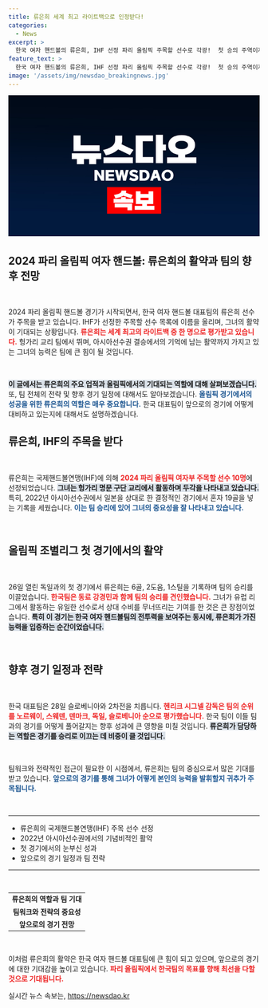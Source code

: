 ```yaml
---
title: 류은희 세계 최고 라이트백으로 인정받다!
categories:
  - News
excerpt: >
  한국 여자 핸드볼의 류은희, IHF 선정 파리 올림픽 주목할 선수로 각광!  첫 승의 주역이자 세계 최강으로 떠오르며 올림픽의 판도를 흔들 준비 완료! 
feature_text: >
  한국 여자 핸드볼의 류은희, IHF 선정 파리 올림픽 주목할 선수로 각광!  첫 승의 주역이자 세계 최강으로 떠오르며 올림픽의 판도를 흔들 준비 완료! 
image: '/assets/img/newsdao_breakingnews.jpg'
---
```


<p><img src="/assets/img/newsdao_breakingnews.jpg" alt="flaretime 속보" /></p>

<h2 data-ke-size="size26">2024 파리 올림픽 여자 핸드볼: 류은희의 활약과 팀의 향후 전망</h2>

<p data-ke-size="size16">&nbsp;</p>

<p data-ke-size="size16">2024 파리 올림픽 핸드볼 경기가 시작되면서, 한국 여자 핸드볼 대표팀의 류은희 선수가 주목을 받고 있습니다. IHF가 선정한 주목할 선수 목록에 이름을 올리며, 그녀의 활약이 기대되는 상황입니다. <b><span style="color: #ee2323;">류은희는 세계 최고의 라이트백 중 한 명으로 평가받고 있습니다.</span></b> 헝가리 교리 팀에서 뛰며, 아시아선수권 결승에서의 기억에 남는 활약까지 가지고 있는 그녀의 능력은 팀에 큰 힘이 될 것입니다.</p>

<p data-ke-size="size16">&nbsp;</p>

<p><b><span style="background-color: #21538527;">이 글에서는 류은희의 주요 업적과 올림픽에서의 기대되는 역할에 대해 살펴보겠습니다.</span></b> 또, 팀 전체의 전략 및 향후 경기 일정에 대해서도 알아보겠습니다. <b><span style="color: #1a5490;">올림픽 경기에서의 성공을 위한 류은희의 역할은 매우 중요합니다.</span></b> 한국 대표팀이 앞으로의 경기에 어떻게 대비하고 있는지에 대해서도 설명하겠습니다.</p>

<h2 data-ke-size="size26">류은희, IHF의 주목을 받다</h2>

<p data-ke-size="size16">&nbsp;</p>

<p data-ke-size="size16">류은희는 국제핸드볼연맹(IHF)에 의해 <b><span style="color: #ee2323;">2024 파리 올림픽 여자부 주목할 선수 10명</span></b>에 선정되었습니다. <b><span style="background-color: #21538527;">그녀는 헝가리 명문 구단 교리에서 활동하며 두각을 나타내고 있습니다.</span></b> 특히, 2022년 아시아선수권에서 일본을 상대로 한 결정적인 경기에서 혼자 19골을 넣는 기록을 세웠습니다. <b><span style="color: #1a5490;">이는 팀 승리에 있어 그녀의 중요성을 잘 나타내고 있습니다.</span></b></p>

<p data-ke-size="size16">&nbsp;</p>

<h2 data-ke-size="size26">올림픽 조별리그 첫 경기에서의 활약</h2>

<p data-ke-size="size16">&nbsp;</p>

<p data-ke-size="size16">26일 열린 독일과의 첫 경기에서 류은희는 6골, 2도움, 1스틸을 기록하며 팀의 승리를 이끌었습니다. <b><span style="color: #ee2323;">한국팀은 동료 강경민과 함께 팀의 승리를 견인했습니다.</span></b> 그녀가 유럽 리그에서 활동하는 유일한 선수로서 상대 수비를 무너뜨리는 기여를 한 것은 큰 장점이었습니다. <b><span style="background-color: #21538527;">특히 이 경기는 한국 여자 핸드볼팀의 전투력을 보여주는 동시에, 류은희가 가진 능력을 입증하는 순간이었습니다.</span></b></p>

<p data-ke-size="size16">&nbsp;</p>

<h2 data-ke-size="size26">향후 경기 일정과 전략</h2>

<p data-ke-size="size16">&nbsp;</p>

<p data-ke-size="size16">한국 대표팀은 28일 슬로베니아와 2차전을 치릅니다. <b><span style="color: #ee2323;">헨리크 시그넬 감독은 팀의 순위를 노르웨이, 스웨덴, 덴마크, 독일, 슬로베니아 순으로 평가했습니다.</span></b> 한국 팀이 이들 팀과의 경기를 어떻게 풀어갈지는 향후 성과에 큰 영향을 미칠 것입니다. <b><span style="background-color: #21538527;">류은희가 담당하는 역할은 경기를 승리로 이끄는 데 비중이 클 것입니다.</span></b></p>

<p data-ke-size="size16">&nbsp;</p>

<p data-ke-size="size16">팀워크와 전략적인 접근이 필요한 이 시점에서, 류은희는 팀의 중심으로서 많은 기대를 받고 있습니다. <b><span style="color: #1a5490;">앞으로의 경기를 통해 그녀가 어떻게 본인의 능력을 발휘할지 귀추가 주목됩니다.</span></b></p>

<p data-ke-size="size16">&nbsp;</p>

<hr>

<ul>
    <li>류은희의 국제핸드볼연맹(IHF) 주목 선수 선정</li>
    <li>2022년 아시아선수권에서의 기념비적인 활약</li>
    <li>첫 경기에서의 눈부신 성과</li>
    <li>앞으로의 경기 일정과 팀 전략</li>
</ul>

<hr>

<p data-ke-size="size16">&nbsp;</p>

<table style="width: 100%; border-collapse: collapse;">
    <tr>
        <td style="text-align: center; height: 17px;"><b>류은희의 역할과 팀 기대</b></td>
    </tr>
    <tr>
        <td style="text-align: center; height: 17px;"><b>팀워크와 전략의 중요성</b></td>
    </tr>
    <tr>
        <td style="text-align: center; height: 17px;"><b>앞으로의 경기 전망</b></td>
    </tr>
</table>

<p data-ke-size="size16">&nbsp;</p>

<p data-ke-size="size16">이처럼 류은희의 활약은 한국 여자 핸드볼 대표팀에 큰 힘이 되고 있으며, 앞으로의 경기에 대한 기대감을 높이고 있습니다. <b><span style="color: #ee2323;">파리 올림픽에서 한국팀의 목표를 향해 최선을 다할 것으로 기대됩니다.</span></b></p>
실시간 뉴스 속보는, <a href="https://newsdao.kr" rel="dofollow">https://newsdao.kr</a>



